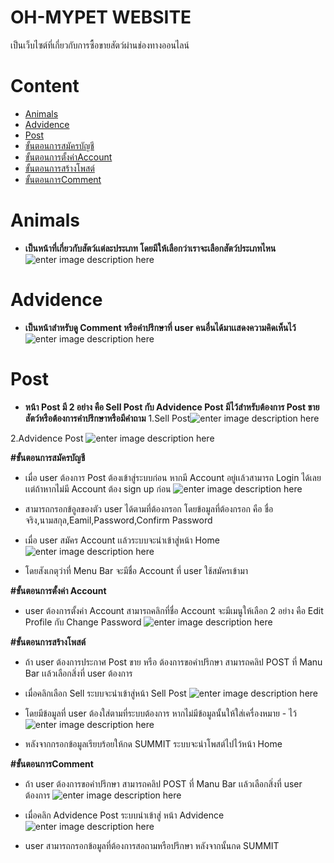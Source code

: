 # OH-MYPET WEBSITE

 เป็นเว็บไซต์ที่เกี่ยวกับการซื้อขายสัตว์ผ่านช่องทางออนไลน์

# Content
 - [Animals](#Animals)
 - [Advidence](#Advidence)
 - [Post](#Post)
 - [ขั้นตอนการสมัครบัญชี](#ขั้นตอนการสมัครบัญชี)
 - [ขั้นตอนการตั้งค่าAccount](#ขั้นตอนการตั้งค่าAccount)
 - [ขั้นตอนการสร้างโพสต์](#ขั้นตอนการสร้างโพสต์)
 - [ขั้นตอนการComment](#ขั้นตอนการComment)

# Animals

 - **เป็นหน้าที่เกี่ยวกับสัตว์เเต่ละประเภท โดยมีให้เลือกว่าเราจะเลือกสัตว์ประเภทไหน**
 ![enter image description here](https://cdn.discordapp.com/attachments/1162453582235308224/1185090934296293437/image.png?ex=658e58f0&is=657be3f0&hm=ad6c2c2f2a3b23d75cd8c8a466dcca51540a8dbd77cb2afed1e1ac10020ef540&)


# Advidence 
 - **เป็นหน้าสำหรับดู Comment หรือคำปรึกษาที่ user คนอื่นได้มาเเสดงความคิดเห็นไว้**
 ![enter image description here](https://cdn.discordapp.com/attachments/1162453582235308224/1185091489206906880/image.png?ex=658e5974&is=657be474&hm=512d75ce8954bc480a40258b01606ef5cbdc28e892f9ad1ac5edf5bc494c4c3d&)


# Post

 - **หน้า Post มี 2 อย่าง คือ Sell Post กับ Advidence Post  มีไว้สำหรับต้องการ Post ขายสัตว์หรือต้องการคำปรึกษาหรือมีคำถาม**
 1.Sell Post![enter image description here](https://cdn.discordapp.com/attachments/1162453582235308224/1185092556913127525/image.png?ex=658e5a73&is=657be573&hm=505e8235aebd5c3b76f24f5c3bee28f39d2e17c734173470859fad764e87e0e9&)
 
 2.Advidence Post
 ![enter image description here](https://cdn.discordapp.com/attachments/1162453582235308224/1185092583924432926/image.png?ex=658e5a79&is=657be579&hm=84359fd5f4ac23539743be3a80db202afc8aa616b00a7866c3f41c39ac8fac89&)

**#ขั้นตอนการสมัครบัญชี**

 - เมื่อ user ต้องการ Post ต้องเข้าสู่ระบบก่อน หากมี Account อยู่เเล้วสามารถ Login ได้เลย เเต่ถ้าหากไม่มี Account ต้อง sign up ก่อน
 ![enter image description here](https://cdn.discordapp.com/attachments/1162453582235308224/1185093867255640114/image.png?ex=658e5bab&is=657be6ab&hm=a06f34030dbe01e1a22adb1d8335a4d994344ad64e75d6683e93a5b9c81a89fd&)
 - สามารถกรอกข้อูลของตัว  user ได้ตามที่ต้องกรอก โดยข้อมูลที่ต้องกรอก คือ ชื่อจริง,นามสกุล,Eamil,Password,Confirm Password
 
 
 - เมื่อ user สมัคร Account เเล้วระบบจะนำเข้าสู่หน้า Home
 ![enter image description here](https://cdn.discordapp.com/attachments/1162453582235308224/1185094937855926302/image.png?ex=658e5cab&is=657be7ab&hm=e0b373c3def94c3a5dcd51eda7aeed4893531c03d6a71a1202ca82618d7d41e0&)
 - โดยสังเกตุว่าที่ Menu Bar จะมีชื่อ Account ที่ user ใช้สมัครเข้ามา
 

**#ขั้นตอนการตั้งค่า Account**
 - user ต้องการตั้งค่า Account สามารถคลิกที่ชื่อ Account จะมีเมนูให้เลือก 2 อย่าง คือ Edit Profile กับ Change Password
 ![enter image description here](https://cdn.discordapp.com/attachments/1162453582235308224/1185095680784617584/image.png?ex=658e5d5c&is=657be85c&hm=290b3b75d79eb524b9f6430a43d2561383ace2e11830afbe46cdf246832f24bc&)


**#ขั้นตอนการสร้างโพสต์**
 - ถ้า user ต้องการประกาศ Post ขาย หรือ ต้องการขอคำปรึกษา สามารถคลิป POST ที่ Manu Bar เเล้วเลือกสิ่งที่ user ต้องการ

 - เมื่อคลิกเลือก Sell ระบบจะนำเข้าสู่หน้า Sell Post 
 ![enter image description here](https://cdn.discordapp.com/attachments/1162453582235308224/1185098143990300702/image.png?ex=658e5fa7&is=657beaa7&hm=da3ac8248cf44cee7d3c3fa9d0e7f576437c4d0ed2f37962e3535f9654208cf5&)

 - โดยมีข้อมูลที่ user ต้องใส่ตามที่ระบบต้องการ หากไม่มีข้อมูลนั้นให้ใส่เครื่องหมาย - ไว้
![enter image description here](https://cdn.discordapp.com/attachments/1162453582235308224/1185098775727964200/image.png?ex=658e603e&is=657beb3e&hm=160fed880f4dd8004a12e84b0f1c85d9cc680cc964fc0a91fae5da2c08488627&)

 - หลังจากกรอกข้อมูลเรียบร้อยให้กด SUMMIT ระบบจะนำโพสต์ไปไว้หน้า Home
 
 
**#ขั้นตอนการComment**

 - ถ้า user ต้องการขอคำปรึกษา สามารถคลิป POST ที่ Manu Bar เเล้วเลือกสิ่งที่ user ต้องการ
 ![enter image description here](https://cdn.discordapp.com/attachments/1162453582235308224/1185100048212709436/image.png?ex=658e616d&is=657bec6d&hm=c6b4d0fb7b755a0aba7e63bcdd13b6d48d79dcf82d1344a81d2a5e428f2b3915&)

 - เมื่อคลิก Advidence Post ระบบนำเข้าสู่ หน้า Advidence
 ![enter image description here](https://cdn.discordapp.com/attachments/1162453582235308224/1185100539764150322/image.png?ex=658e61e2&is=657bece2&hm=ad6711113f97c935c3f2f9e41b92c91816aa3ef50373605bb0f64453ce1fe02a&)

 - user สามารถกรอกข้อมูลที่ต้องการสอถามหรือปรึกษา หลังจากนั้นกด SUMMIT
